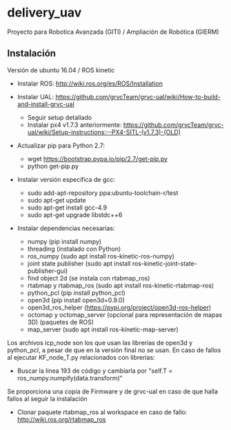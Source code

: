 # delivery_uav
 Proyecto para Robotica Avanzada (GITI) / Ampliación de Robótica (GIERM)
 
## Instalación
Versión de ubuntu 16.04 / ROS kinetic
 * Instalar ROS: http://wiki.ros.org/es/ROS/Installation
 * Instalar UAL: https://github.com/grvcTeam/grvc-ual/wiki/How-to-build-and-install-grvc-ual
   - Seguir setup detallado
   - Instalar px4 v1.7.3 anteriormente: https://github.com/grvcTeam/grvc-ual/wiki/Setup-instructions:--PX4-SITL-(v1.7.3)-(OLD)
 * Actualizar pip para Python 2.7:
   - wget https://bootstrap.pypa.io/pip/2.7/get-pip.py
   - python get-pip.py
 * Instalar versión específica de gcc:
   - sudo add-apt-repository ppa:ubuntu-toolchain-r/test
   - sudo apt-get update
   - sudo apt-get install gcc-4.9
   - sudo apt-get upgrade libstdc++6

 * Instalar dependencias necesarias:
   - numpy (pip install numpy)
   - threading (instalado con Python)
   - ros_numpy (sudo apt install ros-kinetic-ros-numpy)
   - joint state publisher (sudo apt install ros-kinetic-joint-state-publisher-gui)
   - find object 2d (se instala con rtabmap_ros)
   - rtabmap y rtabmap_ros (sudo apt install ros-kinetic-rtabmap-ros)
   - python_pcl (pip install python_pcl)
   - open3d (pip install open3d=0.9.0)
   - open3d_ros_helper (https://pypi.org/project/open3d-ros-helper)
   - octomap y octomap_server (opcional para representación de mapas 3D) (paquetes de ROS)
   - map_server (sudo apt install ros-kinetic-map-server)

Los archivos icp_node son los que usan las librerías de open3d y python_pcl, a pesar de que en la versión final no se usan.
En caso de fallos al ejecutar KF_node_T.py relacionados con librerías:
   - Buscar la línea 193 de código y cambiarla por "self.T = ros_numpy.numpify(data.transform)"


Se proporciona una copia de Firmware y de grvc-ual en caso de que halla fallos al seguir la instalación

 * Clonar paquete rtabmap_ros al workspace en caso de fallo: http://wiki.ros.org/rtabmap_ros
 


